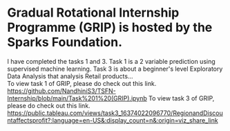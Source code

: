 # Gradual Rotational Internship Programme  (GRIP) is hosted by the Sparks Foundation.
I have completed the tasks 1 and 3. 
Task 1 is a 2 variable prediction using supervised machine learning. 
Task 3 is about a beginner's level Exploratory Data Analysis that analysis Retail products...  
To view task 1 of GRIP, please do check out this link. https://github.com/NandhiniS3/TSFN-Internship/blob/main/Task%201%20(GRIP).ipynb
To view task 3 of GRIP, please do check out this link. https://public.tableau.com/views/task3_16374022096770/RegionandDiscountaffectsprofit?:language=en-US&:display_count=n&:origin=viz_share_link
